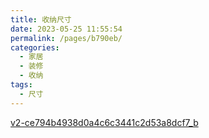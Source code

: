 ```yaml
---
title: 收纳尺寸
date: 2023-05-25 11:55:54
permalink: /pages/b790eb/
categories:
  - 家居
  - 装修
  - 收纳
tags:
  - 尺寸
---
```

[v2-ce794b4938d0a4c6c3441c2d53a8dcf7_b](https://pic2.zhimg.com/v2-ce794b4938d0a4c6c3441c2d53a8dcf7_b.jpg)